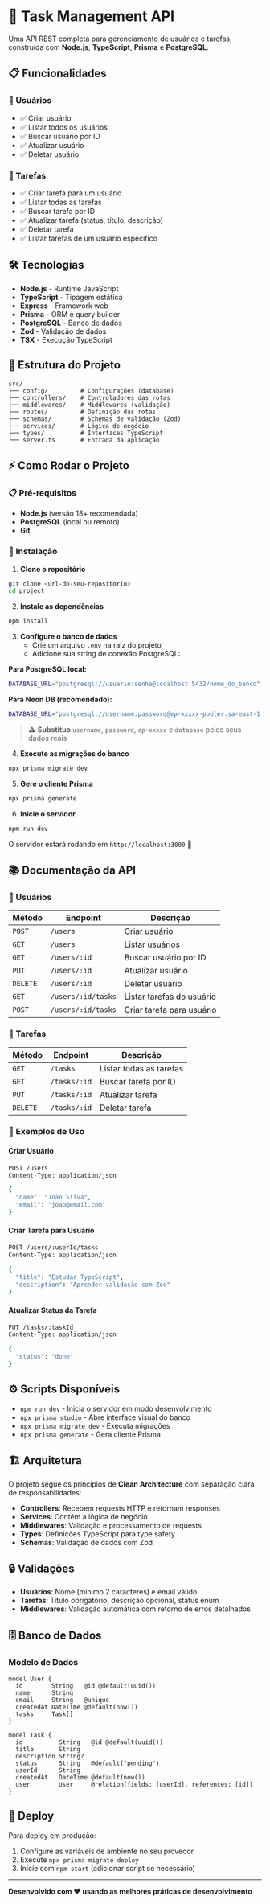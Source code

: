 # 🚀 Task Management API

Uma API REST completa para gerenciamento de usuários e tarefas, construída com **Node.js**, **TypeScript**, **Prisma** e **PostgreSQL**.

## 📋 Funcionalidades

### 👥 Usuários

- ✅ Criar usuário
- ✅ Listar todos os usuários
- ✅ Buscar usuário por ID
- ✅ Atualizar usuário
- ✅ Deletar usuário

### 📝 Tarefas

- ✅ Criar tarefa para um usuário
- ✅ Listar todas as tarefas
- ✅ Buscar tarefa por ID
- ✅ Atualizar tarefa (status, título, descrição)
- ✅ Deletar tarefa
- ✅ Listar tarefas de um usuário específico

## 🛠️ Tecnologias

- **Node.js** - Runtime JavaScript
- **TypeScript** - Tipagem estática
- **Express** - Framework web
- **Prisma** - ORM e query builder
- **PostgreSQL** - Banco de dados
- **Zod** - Validação de dados
- **TSX** - Execução TypeScript

## 📁 Estrutura do Projeto

```
src/
├── config/         # Configurações (database)
├── controllers/    # Controladores das rotas
├── middlewares/    # Middlewares (validação)
├── routes/         # Definição das rotas
├── schemas/        # Schemas de validação (Zod)
├── services/       # Lógica de negócio
├── types/          # Interfaces TypeScript
└── server.ts       # Entrada da aplicação
```

## ⚡ Como Rodar o Projeto

### 📋 Pré-requisitos

- **Node.js** (versão 18+ recomendada)
- **PostgreSQL** (local ou remoto)
- **Git**

### 🚀 Instalação

1. **Clone o repositório**

```bash
git clone <url-do-seu-repositorio>
cd project
```

2. **Instale as dependências**

```bash
npm install
```

3. **Configure o banco de dados**
   - Crie um arquivo `.env` na raiz do projeto
   - Adicione sua string de conexão PostgreSQL:

**Para PostgreSQL local:**

```bash
DATABASE_URL="postgresql://usuario:senha@localhost:5432/nome_do_banco"
```

**Para Neon DB (recomendado):**

```bash
DATABASE_URL="postgresql://username:password@ep-xxxxx-pooler.sa-east-1.aws.neon.tech/database?sslmode=require&channel_binding=require"
```

> ⚠️ **Substitua** `username`, `password`, `ep-xxxxx` e `database` pelos seus dados reais

4. **Execute as migrações do banco**

```bash
npx prisma migrate dev
```

5. **Gere o cliente Prisma**

```bash
npx prisma generate
```

6. **Inicie o servidor**

```bash
npm run dev
```

O servidor estará rodando em `http://localhost:3000` 🎉

## 📚 Documentação da API

### 👥 Usuários

| Método   | Endpoint           | Descrição                 |
| -------- | ------------------ | ------------------------- |
| `POST`   | `/users`           | Criar usuário             |
| `GET`    | `/users`           | Listar usuários           |
| `GET`    | `/users/:id`       | Buscar usuário por ID     |
| `PUT`    | `/users/:id`       | Atualizar usuário         |
| `DELETE` | `/users/:id`       | Deletar usuário           |
| `GET`    | `/users/:id/tasks` | Listar tarefas do usuário |
| `POST`   | `/users/:id/tasks` | Criar tarefa para usuário |

### 📝 Tarefas

| Método   | Endpoint     | Descrição               |
| -------- | ------------ | ----------------------- |
| `GET`    | `/tasks`     | Listar todas as tarefas |
| `GET`    | `/tasks/:id` | Buscar tarefa por ID    |
| `PUT`    | `/tasks/:id` | Atualizar tarefa        |
| `DELETE` | `/tasks/:id` | Deletar tarefa          |

### 📄 Exemplos de Uso

#### Criar Usuário

```bash
POST /users
Content-Type: application/json

{
  "name": "João Silva",
  "email": "joao@email.com"
}
```

#### Criar Tarefa para Usuário

```bash
POST /users/:userId/tasks
Content-Type: application/json

{
  "title": "Estudar TypeScript",
  "description": "Aprender validação com Zod"
}
```

#### Atualizar Status da Tarefa

```bash
PUT /tasks/:taskId
Content-Type: application/json

{
  "status": "done"
}
```

## ⚙️ Scripts Disponíveis

- `npm run dev` - Inicia o servidor em modo desenvolvimento
- `npx prisma studio` - Abre interface visual do banco
- `npx prisma migrate dev` - Executa migrações
- `npx prisma generate` - Gera cliente Prisma

## 🏗️ Arquitetura

O projeto segue os princípios de **Clean Architecture** com separação clara de responsabilidades:

- **Controllers**: Recebem requests HTTP e retornam responses
- **Services**: Contêm a lógica de negócio
- **Middlewares**: Validação e processamento de requests
- **Types**: Definições TypeScript para type safety
- **Schemas**: Validação de dados com Zod

## 🔒 Validações

- **Usuários**: Nome (mínimo 2 caracteres) e email válido
- **Tarefas**: Título obrigatório, descrição opcional, status enum
- **Middlewares**: Validação automática com retorno de erros detalhados

## 🗄️ Banco de Dados

### Modelo de Dados

```prisma
model User {
  id        String   @id @default(uuid())
  name      String
  email     String   @unique
  createdAt DateTime @default(now())
  tasks     Task[]
}

model Task {
  id          String   @id @default(uuid())
  title       String
  description String?
  status      String   @default("pending")
  userId      String
  createdAt   DateTime @default(now())
  user        User     @relation(fields: [userId], references: [id])
}
```

## 🚀 Deploy

Para deploy em produção:

1. Configure as variáveis de ambiente no seu provedor
2. Execute `npx prisma migrate deploy`
3. Inicie com `npm start` (adicionar script se necessário)

---

**Desenvolvido com ❤️ usando as melhores práticas de desenvolvimento**
